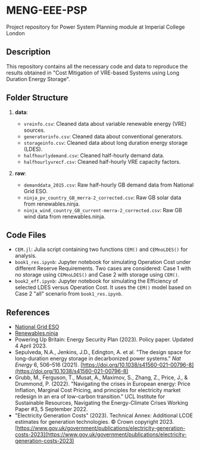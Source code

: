# MENG-EEE-PSP
Project repository for Power System Planning module at Imperial College London

## Description
This repository contains all the necessary code and data to reproduce the results obtained in "Cost Mitigation of VRE-based Systems using Long Duration Energy Storage".

## Folder Structure

1. **data**:
   - `vreinfo.csv`: Cleaned data about variable renewable energy (VRE) sources.
   - `generatorinfo.csv`: Cleaned data about conventional generators.
   - `storageinfo.csv`: Cleaned data about long duration energy storage (LDES).
   - `halfhourlydemand.csv`: Cleaned half-hourly demand data.
   - `halfhourlyvrecf.csv`: Cleaned half-hourly VRE capacity factors.

2. **raw**:
   - `demanddata_2015.csv`: Raw half-hourly GB demand data from National Grid ESO.
   - `ninja_pv_country_GB_merra-2_corrected.csv`: Raw GB solar data from renewables.ninja.
   - `ninja_wind_country_GB_current-merra-2_corrected.csv`: Raw GB wind data from renewables.ninja.

## Code Files

- `CEM.jl`: Julia script containing two functions `CEM()` and `CEMnoLDES()` for analysis.
- `book1_res.ipynb`: Jupyter notebook for simulating Operation Cost under different Reserve Requirements. Two cases are considered: Case 1 with no storage using `CEMnoLDES()` and Case 2 with storage using `CEM()`.
- `book2_eff.ipynb`: Jupyter notebook for simulating the Efficiency of selected LDES versus Operation Cost. It uses the `CEM()` model based on Case 2 "all" scenario from `book1_res.ipynb`.

## References

- [National Grid ESO](https://www.nationalgrideso.com/)
- [Renewables.ninja](https://www.renewables.ninja)
- Powering Up Britain: Energy Security Plan (2023). Policy paper. Updated 4 April 2023.
- Sepulveda, N.A., Jenkins, J.D., Edington, A. et al. "The design space for long-duration energy storage in decarbonized power systems." *Nat Energy* 6, 506–516 (2021). [https://doi.org/10.1038/s41560-021-00796-8](https://doi.org/10.1038/s41560-021-00796-8)
- Grubb, M., Ferguson, T., Musat, A., Maximov, S., Zhang, Z., Price, J., & Drummond, P. (2022). "Navigating the crises in European energy: Price Inflation, Marginal Cost Pricing, and principles for electricity market redesign in an era of low-carbon transition." UCL Institute for Sustainable Resources, Navigating the Energy-Climate Crises Working Paper #3, 5 September 2022.
- "Electricity Generation Costs" (2023). Technical Annex: Additional LCOE estimates for generation technologies. © Crown copyright 2023. [https://www.gov.uk/government/publications/electricity-generation-costs-2023](https://www.gov.uk/government/publications/electricity-generation-costs-2023)